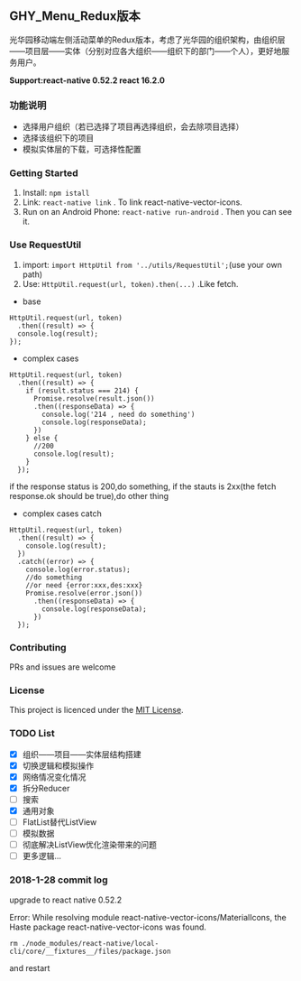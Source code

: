 ## GHY_Menu_Redux版本
光华园移动端左侧活动菜单的Redux版本，考虑了光华园的组织架构，由组织层——项目层——实体（分别对应各大组织——组织下的部门——个人），更好地服务用户。

**Support:react-native 0.52.2 react 16.2.0**

### 功能说明
- 选择用户组织（若已选择了项目再选择组织，会去除项目选择）
- 选择该组织下的项目
- 模拟实体层的下载，可选择性配置

### Getting Started  
1. Install: `npm istall`  
2. Link: `react-native link` . To link react-native-vector-icons.    
3. Run on an Android Phone: `react-native run-android` . Then you can see it.

### Use RequestUtil

1. import: `import HttpUtil from '../utils/RequestUtil';`(use your own path)
2. Use: `HttpUtil.request(url, token).then(...)` .Like fetch. 

- base

```
HttpUtil.request(url, token)
  .then((result) => {
  console.log(result);
});
```

- complex cases

```
HttpUtil.request(url, token)
  .then((result) => {
    if (result.status === 214) {
      Promise.resolve(result.json())
      .then((responseData) => {
        console.log('214 , need do something')
        console.log(responseData);
      })
    } else {
      //200
      console.log(result);
    }
  });
```

if the response status is 200,do something, if the stauts is 2xx(the fetch response.ok should be true),do other thing

- complex cases catch

```
HttpUtil.request(url, token)
  .then((result) => {
    console.log(result);
  })
  .catch((error) => {
    console.log(error.status);
    //do something
    //or need {error:xxx,des:xxx}
    Promise.resolve(error.json())
      .then((responseData) => {
        console.log(responseData);
      })
  });
```

### Contributing

PRs and issues are welcome
### License

This project is licenced under the [MIT License](http://opensource.org/licenses/mit-license.html).

### TODO List

- [x] 组织——项目——实体层结构搭建
- [x] 切换逻辑和模拟操作
- [x] 网络情况变化情况
- [x] 拆分Reducer
- [ ] 搜索
- [x] 通用对象
- [ ] FlatList替代ListView
- [ ] 模拟数据
- [ ] 彻底解决ListView优化渲染带来的问题
- [ ] 更多逻辑...

### 2018-1-28 commit log

upgrade to react native 0.52.2

Error: While resolving module react-native-vector-icons/MaterialIcons, the Haste package react-native-vector-icons was found.

`
rm ./node_modules/react-native/local-cli/core/__fixtures__/files/package.json
`

and restart
